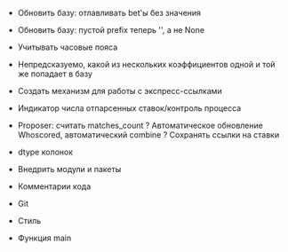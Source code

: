 * Обновить базу: отлавливать bet'ы без значения
* Обновить базу: пустой prefix теперь '', а не None
* Учитывать часовые пояса
* Непредсказуемо, какой из нескольких коэффициентов одной и той же попадает в базу

* Создать механизм для работы с экспресс-ссылками
* Индикатор числа отпарсенных ставок/контроль процесса
* Proposer: считать matches_count
? Автоматическое обновление Whoscored, автоматический combine
? Сохранять ссылки на ставки

* dtype колонок
* Внедрить модули и пакеты
* Комментарии кода
* Git
* Стиль
* Функция main
